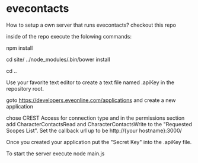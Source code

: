 # evecontacts

How to setup a own server that runs evecontacts?
checkout this repo

inside of the repo execute the folowing commands:

npm install

cd site/
../node_modules/.bin/bower install

cd ..


Use your favorite text editor to create a text file named .apiKey in the repository root.

goto https://developers.eveonline.com/applications and create a new application

chose CREST Access for connection type and in the permissions section add CharacterContactsRead and CharacterContactsWrite to the "Requested Scopes List".
Set the callback url up to be http://{your hostname}:3000/

Once you created your application put the "Secret Key" into the .apiKey file.

To start the server execute
node main.js
